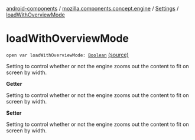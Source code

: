 [android-components](../../index.md) / [mozilla.components.concept.engine](../index.md) / [Settings](index.md) / [loadWithOverviewMode](./load-with-overview-mode.md)

# loadWithOverviewMode

`open var loadWithOverviewMode: `[`Boolean`](https://kotlinlang.org/api/latest/jvm/stdlib/kotlin/-boolean/index.html) [(source)](https://github.com/mozilla-mobile/android-components/blob/master/components/concept/engine/src/main/java/mozilla/components/concept/engine/Settings.kt#L90)

Setting to control whether or not the engine zooms out the content to fit on screen by width.

**Getter**

Setting to control whether or not the engine zooms out the content to fit on screen by width.

**Setter**

Setting to control whether or not the engine zooms out the content to fit on screen by width.

